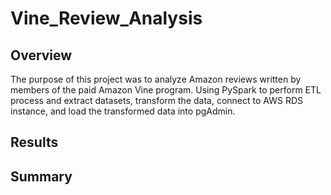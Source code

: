 # Vine_Review_Analysis

## Overview
The purpose of this project was to analyze Amazon reviews written by members of the paid Amazon Vine program. Using PySpark to perform ETL process and extract datasets, transform the data, connect to AWS RDS instance, and load the transformed data into pgAdmin.


## Results



## Summary
